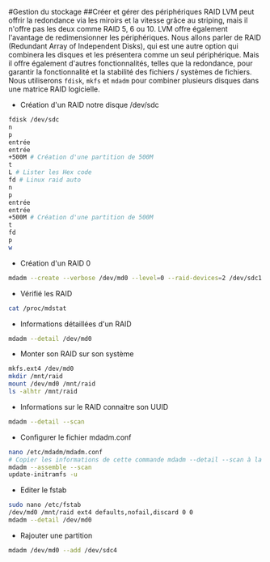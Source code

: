 #Gestion du stockage
##Créer et gérer des périphériques RAID
LVM peut offrir la redondance via les miroirs et la vitesse grâce au striping, mais il n'offre pas les deux comme RAID 5, 6 ou 10. LVM offre également l'avantage de redimensionner les périphériques.
Nous allons parler de RAID (Redundant Array of Independent Disks), qui est une autre option qui combinera les disques et les présentera comme un seul périphérique.
Mais il offre également d'autres fonctionnalités, telles que la redondance, pour garantir la fonctionnalité et la stabilité des fichiers / systèmes de fichiers. 
Nous utiliserons `fdisk`, `mkfs` et `mdadm` pour combiner plusieurs disques dans une matrice RAID logicielle.

- Création d'un RAID notre disque /dev/sdc
```bash
fdisk /dev/sdc
n
p
entrée
entrée
+500M # Création d'une partition de 500M
t
L # Lister les Hex code
fd # Linux raid auto
n
p
entrée
entrée
+500M # Création d'une partition de 500M
t
fd
p
w
```

- Création d'un RAID 0
```bash
mdadm --create --verbose /dev/md0 --level=0 --raid-devices=2 /dev/sdc1 /dev/sdc2
```

- Vérifié les RAID
```bash
cat /proc/mdstat
```

- Informations détaillées d'un RAID
```bash
mdadm --detail /dev/md0
```

- Monter son RAID sur son système
```bash
mkfs.ext4 /dev/md0
mkdir /mnt/raid
mount /dev/md0 /mnt/raid
ls -alhtr /mnt/raid
```

- Informations sur le RAID connaitre son UUID
```bash
mdadm --detail --scan
```

- Configurer le fichier mdadm.conf
```bash
nano /etc/mdadm/mdadm.conf
# Copier les informations de cette commande mdadm --detail --scan à la fin de votre fichier de configuration
mdadm --assemble --scan
update-initramfs -u
```

- Editer le fstab
```bash
sudo nano /etc/fstab
/dev/md0 /mnt/raid ext4 defaults,nofail,discard 0 0
mdadm --detail /dev/md0
```

- Rajouter une partition
```bash
mdadm /dev/md0 --add /dev/sdc4
```
